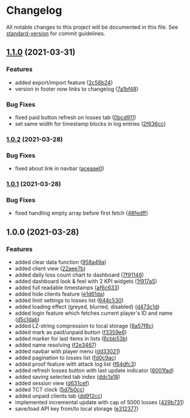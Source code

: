 # Changelog

All notable changes to this project will be documented in this file. See [standard-version](https://github.com/conventional-changelog/standard-version) for commit guidelines.

## [1.1.0](https://github.com/juzraai/torn-losers-log/compare/v1.0.2...v1.1.0) (2021-03-31)


### Features

* added export/import feature ([2c58b24](https://github.com/juzraai/torn-losers-log/commit/2c58b24dd34edac7a2f43c9f07d78a9023bb41f9))
* version in footer now links to changelog ([7a1bf48](https://github.com/juzraai/torn-losers-log/commit/7a1bf48c460e9fb76537cdd0cdbb4e219e86ab5f))


### Bug Fixes

* fixed paid button refresh on losses tab ([0bcd911](https://github.com/juzraai/torn-losers-log/commit/0bcd911b88c9607794867309f5b7937601cc0920))
* set same width for timestamp blocks in log entries ([2f636cc](https://github.com/juzraai/torn-losers-log/commit/2f636cc9ce54f1fe3cac40f2973221a22090e97d))

### [1.0.2](https://github.com/juzraai/torn-losers-log/compare/v1.0.1...v1.0.2) (2021-03-28)


### Bug Fixes

* fixed about link in navbar ([aceaae0](https://github.com/juzraai/torn-losers-log/commit/aceaae008feb013844beaa5f4207303040048d68))

### [1.0.1](https://github.com/juzraai/torn-losers-log/compare/v1.0.0...v1.0.1) (2021-03-28)


### Bug Fixes

* fixed handling empty array before first fetch ([48fedff](https://github.com/juzraai/torn-losers-log/commit/48fedffcf74792fcae51226355a209142d2c8e14))

## 1.0.0 (2021-03-28)


### Features

* added clear data function ([958a49a](https://github.com/juzraai/torn-losers-log/commit/958a49a38473a0398df920615c3a121893a2594e))
* added client view ([22aee7b](https://github.com/juzraai/torn-losers-log/commit/22aee7bf7c1035f767f1c8e66ae6051dbf71a051))
* added daily loss count chart to dashboard ([7f91146](https://github.com/juzraai/torn-losers-log/commit/7f91146b18ac71656acf0f10944b72fe4fc4b0da))
* added dashboard look & feel with 2 KPI widgets ([1f917a5](https://github.com/juzraai/torn-losers-log/commit/1f917a5f2dbdcfbf4b0b2b81e4fe20a42e92465b))
* added full readable timestamps ([af6c633](https://github.com/juzraai/torn-losers-log/commit/af6c6332c7daecbbf4fa25475b30759efc713149))
* added hide clients feature ([e1d61da](https://github.com/juzraai/torn-losers-log/commit/e1d61da97b97859a006e79e7eea706e75c421f9d))
* added limit settings to losses list ([644c530](https://github.com/juzraai/torn-losers-log/commit/644c53008d9406deb51b4d06c37087bb644b3a80))
* added loading effect (greyed, blurred, disabled) ([d473c1d](https://github.com/juzraai/torn-losers-log/commit/d473c1de2b541dc7094cb64f75e2c10f888ce15e))
* added login feature which fetches current player's ID and name ([d5c1dab](https://github.com/juzraai/torn-losers-log/commit/d5c1dab8642810850e8ac2649394088ad01cfcb8))
* added LZ-string compression to local storage ([8a57f8c](https://github.com/juzraai/torn-losers-log/commit/8a57f8c8fb1238e1cbf7035d8ebfcedd33bfa473))
* added mark as paid/unpaid button ([f3359e6](https://github.com/juzraai/torn-losers-log/commit/f3359e612f1e88a689a8d1ca56632ab44733b9ff))
* added marker for last items in lists ([6cbb53b](https://github.com/juzraai/torn-losers-log/commit/6cbb53b81e3354856d5cd206ed4d611c8e7fde67))
* added name resolving ([f2e3467](https://github.com/juzraai/torn-losers-log/commit/f2e34673f9ec1b1a6bb260c6cab959e3ffb710b2))
* added navbar with player menu ([dd33021](https://github.com/juzraai/torn-losers-log/commit/dd33021d39cb426387faa3ca2d1fb3ac3f220aa2))
* added pagination to losses list ([fd0c9ac](https://github.com/juzraai/torn-losers-log/commit/fd0c9ac4cf1dfe768e72c2ee9c77da413e7c34f6))
* added proof feature with attack log list ([f64dfc3](https://github.com/juzraai/torn-losers-log/commit/f64dfc32053cfd8d356d7efdb61c2844bf855df7))
* added refresh losses button with last update indicator ([8001fad](https://github.com/juzraai/torn-losers-log/commit/8001fade9d29c84586eb50ecc27ad190329cbd33))
* added saving selected tab index ([ddc1a18](https://github.com/juzraai/torn-losers-log/commit/ddc1a189dc768803a5ca919cfe8acdc2ed1f524c))
* added session view ([d631cef](https://github.com/juzraai/torn-losers-log/commit/d631cefeb98e23f4984ed7e8a03725cc69ad1699))
* added TCT clock ([5d7b0cc](https://github.com/juzraai/torn-losers-log/commit/5d7b0ccd494bda8a8850a96ea4298e9b8d8960fc))
* added unpaid clients tab ([dd912cc](https://github.com/juzraai/torn-losers-log/commit/dd912cc70bc9fd434f756c095ee52899ea1af872))
* implemented incremental update with cap of 5000 losses ([429b731](https://github.com/juzraai/torn-losers-log/commit/429b731dfc028add041f501da2bd0c01ce996554))
* save/load API key from/to local storage ([e312377](https://github.com/juzraai/torn-losers-log/commit/e312377197d3d04129a69b4aa657a82e89f345d8))
